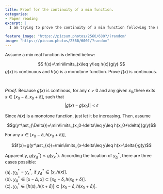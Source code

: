 ```yaml
---
title: Proof for the continuity of a min function.
categories:
- Paper reading
excerpt: |
  I am trying to prove the continuity of a min function following the mathematical defintion.

feature_image: "https://picsum.photos/2560/600?/?random"
image: "https://picsum.photos/2560/600?/?random"
---
```


Assume a min real function is defined below:

$$
f(x)=\min\limits_{x\leq y\leq h(x)}g(y)
$$
$g(x)$ is continuous and $h(x)$ is a monotone function. Prove $f(x)$ is continuous.

</br>

$\textit{Proof}.$ Because $g(x)$ is continous, for any $\epsilon>0$ and any given $x_0$,there exits $x\in [x_0-\delta, x_0+\delta]$, such that
$$|g(x)-g(x_0)|<\epsilon$$

Since $h(x)$ is a monotone function, just let it be increasing. Then, assume

$$g(y^\ast_{\Delta})=\min\limits_{x_0-\delta\leq y\leq h(x_0+\delta)}g(y)$$

For any $x\in [x_0-\delta, h(x_0+\delta)]$,

$$f(x)=g(y^\ast_{x})=\min\limits_{x-\delta\leq y\leq h(x+\delta)}g(y)$$

Apparently, $g(y^\ast_{\Delta})\leq g(y^\ast_{x})$.
According the location of $y^\ast_\Delta$, there are three cases possible:

(a).  $y^\ast_\Delta= y^\ast_x$, if $y^\ast_\Delta\in [x, h(x)]$.
</br>
(b). $y^\ast_\Delta\in [x-\Delta, x]\subset [x_0-\delta, h(x_0+\delta)]$.
</br>
(c). $y^\ast_\Delta\in [h(x), h(x+\delta)]\subset [x_0-\delta, h(x_0+\delta)]$.

